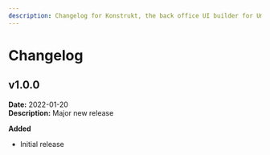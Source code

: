 ```yaml
---
description: Changelog for Konstrukt, the back office UI builder for Umbraco.
---
```


# Changelog

## v1.0.0
**Date:** 2022-01-20  
**Description:** Major new release  

**Added**  
- Initial release